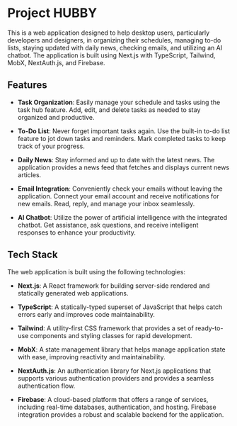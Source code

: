# Project HUBBY

This is a web application designed to help desktop users, particularly developers and designers, in organizing their schedules, managing to-do lists, staying updated with daily news, checking emails, and utilizing an AI chatbot. The application is built using Next.js with TypeScript, Tailwind, MobX, NextAuth.js, and Firebase.

## Features

- **Task Organization**: Easily manage your schedule and tasks using the task hub feature. Add, edit, and delete tasks as needed to stay organized and productive.

- **To-Do List**: Never forget important tasks again. Use the built-in to-do list feature to jot down tasks and reminders. Mark completed tasks to keep track of your progress.

- **Daily News**: Stay informed and up to date with the latest news. The application provides a news feed that fetches and displays current news articles.

- **Email Integration**: Conveniently check your emails without leaving the application. Connect your email account and receive notifications for new emails. Read, reply, and manage your inbox seamlessly.

- **AI Chatbot**: Utilize the power of artificial intelligence with the integrated chatbot. Get assistance, ask questions, and receive intelligent responses to enhance your productivity.

## Tech Stack

The web application is built using the following technologies:

- **Next.js**: A React framework for building server-side rendered and statically generated web applications.

- **TypeScript**: A statically-typed superset of JavaScript that helps catch errors early and improves code maintainability.

- **Tailwind**: A utility-first CSS framework that provides a set of ready-to-use components and styling classes for rapid development.

- **MobX**: A state management library that helps manage application state with ease, improving reactivity and maintainability.

- **NextAuth.js**: An authentication library for Next.js applications that supports various authentication providers and provides a seamless authentication flow.

- **Firebase**: A cloud-based platform that offers a range of services, including real-time databases, authentication, and hosting. Firebase integration provides a robust and scalable backend for the application.

